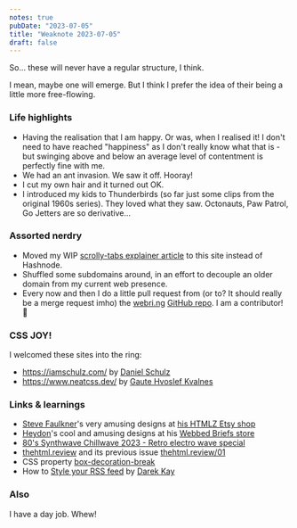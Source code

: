 ```yaml
---
notes: true
pubDate: "2023-07-05"
title: "Weaknote 2023-07-05"
draft: false
---
```


So... these will never have a regular structure, I think.

I mean, maybe one will emerge. But I think I prefer the idea of their being a little more free-flowing.

### Life highlights

- Having the realisation that I am happy. Or was, when I realised it! I don't need to have reached "happiness" as I don't really know what that is - but swinging above and below an average level of contentment is perfectly fine with me.
- We had an ant invasion. We saw it off. Hooray!
- I cut my own hair and it turned out OK.
- I introduced my kids to Thunderbirds (so far just some clips from the original 1960s series). They loved what they saw. Octonauts, Paw Patrol, Go Jetters are so derivative...

### Assorted nerdry

- Moved my WIP [scrolly-tabs explainer article](/blog/scrolling-tabs/) to this site instead of Hashnode.
- Shuffled some subdomains around, in an effort to decouple an older domain from my current web presence.
- Every now and then I do a little pull request from (or to? It should really be a merge request imho) the [webri.ng](https://webri.ng/) [GitHub repo](https://github.com/webri-ng/webri.ng). I am a contributor! 🎉

### CSS JOY!

I welcomed these sites into the ring:
- https://iamschulz.com/ by [Daniel Schulz](https://indieweb.social/@iamschulz)
- https://www.neatcss.dev/ by [Gaute Hvoslef Kvalnes](https://masto.ai/@gaute)

### Links & learnings

- [Steve Faulkner](https://mastodon.social/@SteveFaulkner)'s very amusing designs at [his HTMLZ Etsy shop](http://etsy.com/de-en/shop/HTMLZ)
- [Heydon](https://front-end.social/@heydon)'s cool and amusing designs at his [Webbed Briefs store](https://webbed-briefs.teemill.com/collection/new)
- [80's Synthwave Chillwave 2023 - Retro electro wave special](https://www.youtube.com/watch?v=HWnsI7vZoAA)
- [thehtml.review](https://thehtml.review/) and its previous issue [thehtml.review/01](https://thehtml.review/01/)
- CSS property [box-decoration-break](https://developer.mozilla.org/en-US/docs/Web/CSS/box-decoration-break)
- How to [Style your RSS feed](https://darekkay.com/blog/rss-styling/) by [Darek Kay](https://fosstodon.org/@darekkay)

### Also
I have a day job. Whew!
